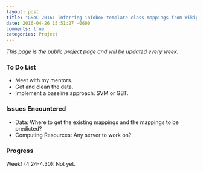 ```yaml
---
layout: post
title: "GSoC 2016: Inferring infobox template class mappings from Wikipedia and WikiData"
date: 2016-04-26 15:51:27 -0600
comments: true
categories: Project 
---
```


*This page is the public project page and will be updated every week.*

### To Do List
- Meet with my mentors.
- Get and clean the data.
- Implement a baseline approach: SVM or GBT.

<!--more-->

### Issues Encountered

- Data: Where to get the existing mappings and the mappings to be predicted?
- Computing Resources: Any server to work on?


### Progress

Week1 (4.24-4.30): Not yet.
